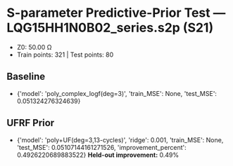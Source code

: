 # S-parameter Predictive-Prior Test — LQG15HH1N0B02_series.s2p (S21)
- Z0: 50.00 Ω
- Train points: 321  |  Test points: 80

## Baseline
- {'model': 'poly_complex_logf(deg=3)', 'train_MSE': None, 'test_MSE': 0.051324276324639}

## UFRF Prior
- {'model': 'poly+UF(deg=3,13-cycles)', 'ridge': 0.001, 'train_MSE': None, 'test_MSE': 0.05107144161271526, 'improvement_percent': 0.4926220689883522}
**Held-out improvement:** 0.49%